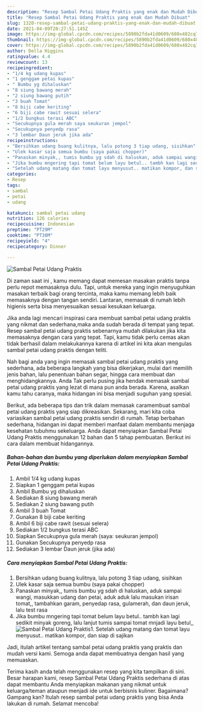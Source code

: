 ```yaml
---
description: "Resep Sambal Petai Udang Praktis yang enak dan Mudah Dibuat"
title: "Resep Sambal Petai Udang Praktis yang enak dan Mudah Dibuat"
slug: 1320-resep-sambal-petai-udang-praktis-yang-enak-dan-mudah-dibuat
date: 2021-04-09T20:27:51.145Z
image: https://img-global.cpcdn.com/recipes/5890b2fda41d0609/680x482cq70/sambal-petai-udang-praktis-foto-resep-utama.jpg
thumbnail: https://img-global.cpcdn.com/recipes/5890b2fda41d0609/680x482cq70/sambal-petai-udang-praktis-foto-resep-utama.jpg
cover: https://img-global.cpcdn.com/recipes/5890b2fda41d0609/680x482cq70/sambal-petai-udang-praktis-foto-resep-utama.jpg
author: Della Higgins
ratingvalue: 4.4
reviewcount: 13
recipeingredient:
- "1/4 kg udang kupas"
- "1 genggam petai kupas"
- " Bumbu yg dihaluskan"
- "8 siung bawang merah"
- "2 siung bawang putih"
- "3 buah Tomat"
- "8 biji cabe keriting"
- "6 biji cabe rawit sesuai selera"
- "1/2 bungkus terasi ABC"
- "Secukupnya gula merah saya seukuran jempol"
- "Secukupnya penyedp rasa"
- "3 lembar Daun jeruk jika ada"
recipeinstructions:
- "Bersihkan udang buang kulitnya, lalu potong 3 tiap udang, sisihkan"
- "Ulek kasar saja semua bumbu (saya pakai chopper)"
- "Panaskan minyak,, tumis bumbu yg sdah di haluskan, aduk sampai wangi, masukkan udang dan petai, aduk aduk lalu masukan irisan tomat,, tambahkan garam, penyedap rasa, gulamerah, dan daun jeruk, lalu test rasa"
- "Jika bumbu mngering tapi tomat belum layu betul.. tambh kan lagi sedikit minyak goreng, lalu lanjut tumis sampai tomat mnjadi layu betul,,"
- "Setelah udang matang dan tomat layu menyusut.. matikan kompor, dan siap di sajikan"
categories:
- Resep
tags:
- sambal
- petai
- udang

katakunci: sambal petai udang 
nutrition: 126 calories
recipecuisine: Indonesian
preptime: "PT29M"
cooktime: "PT38M"
recipeyield: "4"
recipecategory: Dinner

---
```



![Sambal Petai Udang Praktis](https://img-global.cpcdn.com/recipes/5890b2fda41d0609/680x482cq70/sambal-petai-udang-praktis-foto-resep-utama.jpg)

Di zaman  saat ini , kamu memang dapat memesan masakan praktis tanpa perlu repot memasaknya dulu. Tapi, untuk mereka yang ingin menyuguhkan masakan terbaik bagi orang tercinta, maka kamu memang lebih baik memasaknya dengan tangan sendiri. Lantaran, memasak di rumah lebih higienis serta bisa menyesuaikan sesuai kesukaan keluarga.

Jika anda lagi mencari inspirasi cara membuat sambal petai udang praktis yang nikmat dan sederhana,maka anda sudah berada di tempat yang tepat. Resep sambal petai udang praktis  sebenarnya mudah dilakukan jika kita memasaknya dengan cara yang tepat. Tapi, kamu tidak perlu cemas akan tidak berhasil dalam melakukannya 
karena di artikel ini kita akan mengulas sambal petai udang praktis dengan teliti.  



Nah bagi anda yang ingin memasak sambal petai udang praktis yang sederhana, ada beberapa langkah yang bisa dikerjakan, mulai dari memilih jenis bahan, lalu penentuan bahan segar, hingga cara membuat dan menghidangkannya. Anda Tak perlu pusing jika hendak memasak sambal petai udang praktis yang lezat di mana pun anda berada. Karena, asalkan kamu  tahu caranya, maka hidangan ini bisa menjadi suguhan yang spesial.

Berikut, ada beberapa tips dan trik dalam memasak caramembuat sambal petai udang praktis yang siap dikreasikan. Sekarang, mari kita coba variasikan sambal petai udang praktis sendiri di rumah. Tetap berbahan sederhana, hidangan ini dapat memberi manfaat dalam membantu menjaga kesehatan tubuhmu sekeluarga. Anda dapat menyiapkan Sambal Petai Udang Praktis menggunakan 12 bahan dan 5 tahap pembuatan. Berikut ini cara dalam membuat hidangannya.

<!--inarticleads1-->

##### Bahan-bahan dan bumbu yang diperlukan dalam menyiapkan Sambal Petai Udang Praktis:

1. Ambil 1/4 kg udang kupas
1. Siapkan 1 genggam petai kupas
1. Ambil  Bumbu yg dihaluskan
1. Sediakan 8 siung bawang merah
1. Sediakan 2 siung bawang putih
1. Ambil 3 buah Tomat
1. Gunakan 8 biji cabe keriting
1. Ambil 6 biji cabe rawit (sesuai selera)
1. Sediakan 1/2 bungkus terasi ABC
1. Siapkan Secukupnya gula merah (saya: seukuran jempol)
1. Gunakan Secukupnya penyedp rasa
1. Sediakan 3 lembar Daun jeruk (jika ada)




<!--inarticleads2-->

##### Cara menyiapkan Sambal Petai Udang Praktis:

1. Bersihkan udang buang kulitnya, lalu potong 3 tiap udang, sisihkan
1. Ulek kasar saja semua bumbu (saya pakai chopper)
1. Panaskan minyak,, tumis bumbu yg sdah di haluskan, aduk sampai wangi, masukkan udang dan petai, aduk aduk lalu masukan irisan tomat,, tambahkan garam, penyedap rasa, gulamerah, dan daun jeruk, lalu test rasa
1. Jika bumbu mngering tapi tomat belum layu betul.. tambh kan lagi sedikit minyak goreng, lalu lanjut tumis sampai tomat mnjadi layu betul,,
<img src="//assets-global.cpcdn.com/assets/icons/button_play-2c75c40dde080a61004c1f40b05d8f140eaff45d7e9e6481dc71c63d2e7c4909.png" alt="Sambal Petai Udang Praktis">1. Setelah udang matang dan tomat layu menyusut.. matikan kompor, dan siap di sajikan




Jadi, itulah artikel tentang  sambal petai udang praktis  yang praktis dan mudah versi kami. Semoga anda dapat membuatnya dengan hasil yang memuaskan. 

Terima kasih anda telah menggunakan resep yang kita tampilkan di sini. Besar harapan kami, resep  Sambal Petai Udang Praktis sederhana di atas dapat membantu Anda menyiapkan makanan yang nikmat untuk keluarga/teman ataupun menjadi ide untuk berbisnis kuliner. Bagaimana? Gampang kan? Itulah resep sambal petai udang praktis yang bisa Anda lakukan di rumah. Selamat mencoba!

